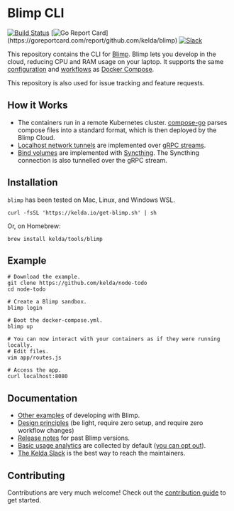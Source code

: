 # Blimp CLI

[![Build Status](https://circleci.com/gh/kelda/blimp.svg?style=svg)](https://circleci.com/gh/kelda/blimp)
[![Go Report Card](https://goreportcard.com/badge/github.com/kelda/blimp?)](https://goreportcard.com/report/github.com/kelda/blimp)
[![Slack](https://kelda.io/img/slack-badge.svg)](http://slack.kelda.io)

This repository contains the CLI for [Blimp](https://kelda.io/blimp).
Blimp lets you develop in the cloud, reducing CPU and RAM usage on your laptop.
It supports the same
[configuration](https://docs.docker.com/compose/compose-file) and
[workflows](https://devcenter.heroku.com/articles/local-development-with-docker-compose)
as [Docker Compose](https://docs.docker.com/compose/).

This repository is also used for issue tracking and feature requests.

## How it Works

* The containers run in a remote Kubernetes cluster. [compose-go](https://github.com/compose-spec/compose-go) parses
  compose files into a standard format, which is then deployed by the Blimp
  Cloud.
* [Localhost network tunnels](https://docs.docker.com/compose/compose-file/#ports) are implemented over [gRPC streams](https://github.com/kelda/blimp/blob/master/_proto/blimp/node/v0/controller.proto#L10).
* [Bind volumes](https://docs.docker.com/compose/compose-file/#volumes) are
  implemented with [Syncthing](https://syncthing.net/). The Syncthing
  connection is also tunnelled over the gRPC stream.

## Installation

`blimp` has been tested on Mac, Linux, and Windows WSL.

```shell
curl -fsSL 'https://kelda.io/get-blimp.sh' | sh
```

Or, on Homebrew:

```shell
brew install kelda/tools/blimp
```

## Example

```
# Download the example.
git clone https://github.com/kelda/node-todo
cd node-todo

# Create a Blimp sandbox.
blimp login

# Boot the docker-compose.yml.
blimp up

# You can now interact with your containers as if they were running locally.
# Edit files.
vim app/routes.js

# Access the app.
curl localhost:8080
```

## Documentation

* [Other examples](https://kelda.io/blimp/docs/examples) of developing
  with Blimp.
* [Design principles](https://kelda.io/blimp/docs/#design-principles) (be
  light, require zero setup, and require zero workflow changes)
* [Release notes](https://kelda.io/blimp/docs/release-notes/) for past Blimp versions.
* [Basic usage analytics](https://kelda.io/blimp/docs/security/#what-analytics-does-the-blimp-cli-collect)
  are collected by default ([you can opt out](https://kelda.io/blimp/docs/security/#what-analytics-does-the-blimp-cli-collect)).
* [The Kelda Slack](https://slack.kelda.io) is the best way to reach the maintainers.

## Contributing

Contributions are very much welcome!  Check out the [contribution
guide](CONTRIBUTING.md) to get started.
